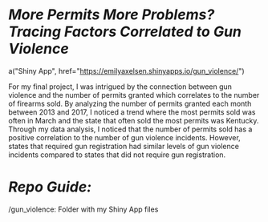 # *More Permits More Problems? Tracing Factors Correlated to Gun Violence*

a("Shiny App", href="https://emilyaxelsen.shinyapps.io/gun_violence/")

For my final project, I was intrigued by the connection between gun violence and the number of permits granted which correlates to the number of firearms sold. By analyzing the number of permits granted each month between 2013 and 2017, I noticed a trend where the most permits sold was often in March and the state that often sold the most permits was Kentucky. Through my data analysis, I noticed that the number of permits sold has a positive correlation to the number of gun violence incidents. However, states that required gun registration had similar levels of gun violence incidents compared to states that did not require gun registration. 

# *Repo Guide:*

/gun_violence: Folder with my Shiny App files